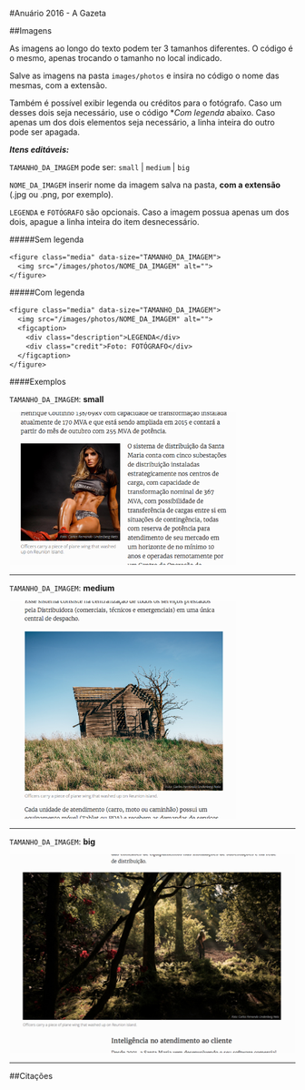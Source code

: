 #Anuário 2016 - A Gazeta

##Imagens

As imagens ao longo do texto podem ter 3 tamanhos diferentes. O código é o mesmo, apenas trocando o tamanho no local indicado.

Salve as imagens na pasta `images/photos` e insira no código o nome das mesmas, com a extensão.

Também é possível exibir legenda ou créditos para o fotógrafo. Caso um desses dois seja necessário, use o código **Com legenda* abaixo. Caso apenas um dos dois elementos seja necessário, a linha inteira do outro pode ser apagada.

**_Itens editáveis:_**

`TAMANHO_DA_IMAGEM` pode ser: `small` | `medium` | `big`

`NOME_DA_IMAGEM` inserir nome da imagem salva na pasta, **com a extensão** (.jpg ou .png, por exemplo).

`LEGENDA` e `FOTÓGRAFO` são opcionais. Caso a imagem possua apenas um dos dois, apague a linha inteira do item desnecessário.


#####Sem legenda
```
<figure class="media" data-size="TAMANHO_DA_IMAGEM">
  <img src="/images/photos/NOME_DA_IMAGEM" alt="">
</figure>
```

#####Com legenda
```
<figure class="media" data-size="TAMANHO_DA_IMAGEM">
  <img src="/images/photos/NOME_DA_IMAGEM" alt="">
  <figcaption>
    <div class="description">LEGENDA</div>
    <div class="credit">Foto: FOTÓGRAFO</div>
  </figcaption>
</figure>
```

####Exemplos

`TAMANHO_DA_IMAGEM`: **small**

<img src="/samples/imagem_small.png" width="400"/>

<hr/>

`TAMANHO_DA_IMAGEM`: **medium**

<img src="/samples/imagem_medium.png" width="400"/>

<hr/>

`TAMANHO_DA_IMAGEM`: **big**

<img src="/samples/imagem_big.png" width="600"/>

<hr/>

##Citações



